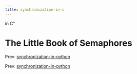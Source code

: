 ```yaml
---
title: synchronization-in-c
---
```


in C"

# The Little Book of Semaphores

Prev:
[synchronization-in-python](synchronization-in-python.md)

Prev:
[synchronization-in-python](synchronization-in-python.md)
